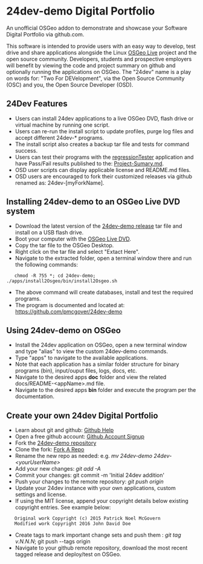 # 24dev-demo Digital Portfolio
An unofficial OSGeo addon to demonstrate and showcase your Software Digital Portfolio 
via github.com.

This software is intended to provide users with an easy way to develop, test drive and
share applications alongside the Linux [OSGeo Live](https://live.osgeo.org/en/index.html) 
project and the open source community. Developers, students and prospective employers will 
benefit by viewing the code and project summary on github and optionally running the applications 
on OSGeo.  The "24dev" name is a play on words for: "Two For DEVelopment", via the Open Source 
Community (OSC) and you, the Open Source Developer (OSD). 

## 24Dev Features
* Users can install 24dev applications to a live OSGeo DVD, flash drive  or virtual machine by 
running one script.
* Users can re-run the install script to update profiles, purge log files and accept different 24dev-* programs.  
* The install script also creates a backup tar file and tests for command success.
* Users can test their programs with the [regressionTester](24dev-demo/apps/regressionTester) application 
and have Pass/Fail results published to the: [Project-Sumary.md](Project-Summary.md).
* OSD user scripts can display applicable license and README.md files.
* OSD users are encouraged to fork their customized releases via github renamed as: 24dev-[myForkName]. 

## Installing 24dev-demo to an OSGeo Live DVD system
* Download the latest version of the [24dev-demo release](https://github.com/pmcgover/24dev-demo/releases) 
tar file and install on a USB flash drive.
* Boot your computer with the [OSGeo Live DVD](https://live.osgeo.org/en/download.html). 
* Copy the tar file to the OSGeo Desktop.
* Right click on the tar file and select "Extact Here".
* Navigate to the extracted folder, open a terminal window there and run the following commands:
```
   chmod -R 755 *; cd 24dev-demo; ./apps/install2Osgeo/bin/install2Osgeo.sh
```
* The above command will create databases, install and test the required programs.
* The program is documented and located at:  https://github.com/pmcgover/24dev-demo  

## Using 24dev-demo on OSGeo
* Install the 24dev application on OSGeo, open a new terminal window and type "alias" to 
  view the custom 24dev-demo commands.
* Type "apps" to navigate to the available applications. 
* Note that each application has a similar folder structure for binary programs (bin), 
  input/ouput files, logs, docs, etc. 
* Navigate to the desired apps **doc** folder and view the related docs/README-\<appName\>.md file. 
* Navigate to the desired apps **bin** folder and execute the program per the documentation. 

## Create your own 24dev Digital Portfolio 
* Learn about git and github: [Github Help](https://help.github.com) 
* Open a free github account: [Github Account Signup](https://help.github.com/articles/signing-up-for-a-new-github-account)
* Fork the [24dev-demo repository](https://github.com/pmcgover/24dev-demo)
* Clone the fork: [Fork A Repo](https://help.github.com/articles/fork-a-repo)
* Rename the new repo as needed: e.g.  *mv 24dev-demo 24dev-\<yourUserName\>*  
* Add your new changes: *git add -A*
* Commit your changes: git commit -m 'Initial 24dev addition'
* Push your changes to the remote repository: *git push origin*
* Update your 24dev instance with your own applications, custom settings and license. 
* If using the MIT license, append your copyright details below existing copyright entries. See example below:
```
   Original work Copyright (c) 2015 Patrick Noel McGovern
   Modified work Copyright 2016 John David Doe
```
* Create tags to mark important change sets and push them : *git tag v.N.N.N*; git push --tags origin  
* Navigate to your github remote repository, download the most recent tagged release and deploy/test on OSGeo. 

